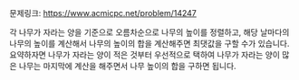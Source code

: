 문제링크: https://www.acmicpc.net/problem/14247

각 나무가 자라는 양을 기준으로 오름차순으로 나무의 높이를 정렬하고, 해당 날마다의 나무의 높이를 계산해서 나무의 높이의 합을 계산해주면 최댓값을 구할 수가 있습니다. 요약하자면 나무가 자라는 양이 적은 것부터 우선적으로 택하여 나무가 자라는 양이 많은 나무는 마지막에 계산을 해주면서 나무 높이의 합을 구하면 됩니다.
